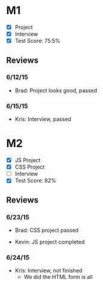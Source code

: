 # M1

- [x] Project
- [x] Interview
- [x] Test Score: 75.5%

## Reviews

### 6/12/15

- Brad: Project looks good, passed

### 6/15/15

- Kris: Interview, passed

# M2

- [x] JS Project
- [x] CSS Project
- [ ] Interview
- [x] Test Score: 82%

## Reviews

### 6/23/15

- Brad: CSS project passed

- Kevin: JS project completed

### 6/24/15
- Kris: Interview, not finished
  - We did the HTML form is all
